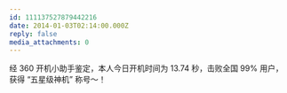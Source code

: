 ```yaml
---
id: 111137527879442216
date: 2014-01-03T02:14:00.000Z
reply: false
media_attachments: 0
---
```


经 360 开机小助手鉴定，本人今日开机时间为 13.74 秒，击败全国 99% 用户，获得 “五星级神机” 称号～！ ​​​​

